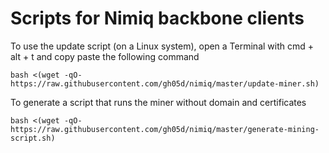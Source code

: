 # Scripts for Nimiq backbone clients
To use the update script (on a Linux system), open a Terminal with cmd + alt + t and copy paste the following command

```
bash <(wget -qO- https://raw.githubusercontent.com/gh05d/nimiq/master/update-miner.sh)
```

To generate a script that runs the miner without domain and certificates
```
bash <(wget -qO- https://raw.githubusercontent.com/gh05d/nimiq/master/generate-mining-script.sh)
```

